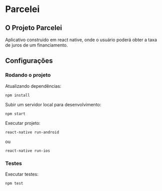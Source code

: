 # Parcelei

## O Projeto Parcelei
Aplicativo construido em react native, onde o usuário poderá obter a taxa de juros de um financiamento.

## Configurações

### Rodando o projeto

Atualizando dependências:
```shell 
npm install
```

Subir um servidor local para desenvolvimento:
```shell 
npm start
```

Executar projeto:
```shell 
react-native run-android
```
ou
```shell 
react-native run-ios
```

### Testes
Executar testes:
```shell 
npm test
```
